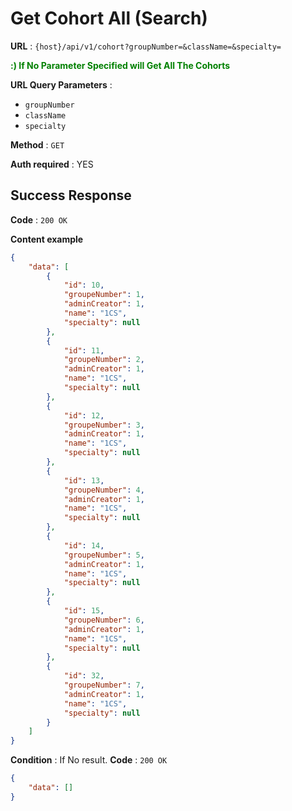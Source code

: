 # Get Cohort All (Search)

**URL** : `{host}/api/v1/cohort?groupNumber=&className=&specialty=`

**<span style="color:green;"> :) If No Parameter Specified will Get All The Cohorts</span>**

**URL Query Parameters** : 
- `groupNumber`
- `className` 
- `specialty`

**Method** : `GET`

**Auth required** : YES

## Success Response

**Code** : `200 OK`

**Content example**

```json
{
    "data": [
        {
            "id": 10,
            "groupeNumber": 1,
            "adminCreator": 1,
            "name": "1CS",
            "specialty": null
        },
        {
            "id": 11,
            "groupeNumber": 2,
            "adminCreator": 1,
            "name": "1CS",
            "specialty": null
        },
        {
            "id": 12,
            "groupeNumber": 3,
            "adminCreator": 1,
            "name": "1CS",
            "specialty": null
        },
        {
            "id": 13,
            "groupeNumber": 4,
            "adminCreator": 1,
            "name": "1CS",
            "specialty": null
        },
        {
            "id": 14,
            "groupeNumber": 5,
            "adminCreator": 1,
            "name": "1CS",
            "specialty": null
        },
        {
            "id": 15,
            "groupeNumber": 6,
            "adminCreator": 1,
            "name": "1CS",
            "specialty": null
        },
        {
            "id": 32,
            "groupeNumber": 7,
            "adminCreator": 1,
            "name": "1CS",
            "specialty": null
        }
    ]
}
```

**Condition** : If No result.
**Code** : `200 OK`

```json
{
    "data": []
}
```
